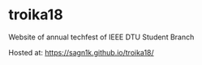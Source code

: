# troika18
Website of annual techfest of IEEE DTU Student Branch

Hosted at: https://sagn1k.github.io/troika18/
